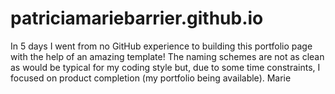 # patriciamariebarrier.github.io
In 5 days I went from no GitHub experience to building this portfolio page with the help of an amazing template! The naming schemes are not as clean as would be typical for my coding style but, due to some time constraints, I focused on product completion (my portfolio being available).
Marie



